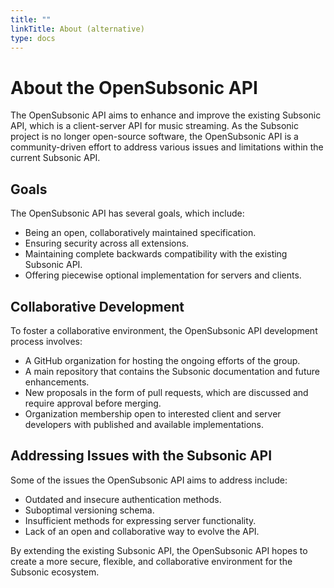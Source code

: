 ```yaml
---
title: ""
linkTitle: About (alternative)
type: docs
---
```


# About the OpenSubsonic API

The OpenSubsonic API aims to enhance and improve the existing Subsonic API, which is a client-server API for music streaming. As the Subsonic project is no longer open-source software, the OpenSubsonic API is a community-driven effort to address various issues and limitations within the current Subsonic API.

## Goals

The OpenSubsonic API has several goals, which include:

- Being an open, collaboratively maintained specification.
- Ensuring security across all extensions.
- Maintaining complete backwards compatibility with the existing Subsonic API.
- Offering piecewise optional implementation for servers and clients.

## Collaborative Development

To foster a collaborative environment, the OpenSubsonic API development process involves:

- A GitHub organization for hosting the ongoing efforts of the group.
- A main repository that contains the Subsonic documentation and future enhancements.
- New proposals in the form of pull requests, which are discussed and require approval before merging.
- Organization membership open to interested client and server developers with published and available implementations.

## Addressing Issues with the Subsonic API

Some of the issues the OpenSubsonic API aims to address include:

- Outdated and insecure authentication methods.
- Suboptimal versioning schema.
- Insufficient methods for expressing server functionality.
- Lack of an open and collaborative way to evolve the API.

By extending the existing Subsonic API, the OpenSubsonic API hopes to create a more secure, flexible, and collaborative 
environment for the Subsonic ecosystem.

